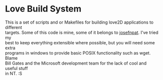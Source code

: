 Love Build System
=================

This is	a set of scripts and or	Makefiles for building love2D applications to different  
targets. Some of this code is mine, some of it belongs to [josefnpat](http://www.twitter.com/josefnpat). I've tried my  
best to	keep everything extensible where possible, but you will need some extra  
programs in windows to provide basic POSIX functionality such as wget. Blame  
Bill Gates and the Microsoft development team for the lack of cool and useful stuff  
in NT. :S  

